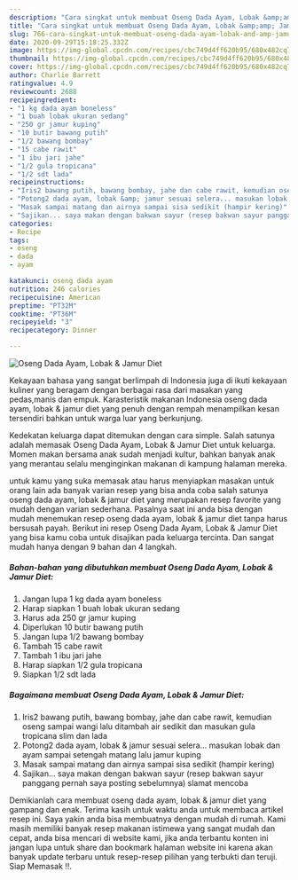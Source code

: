 ```yaml
---
description: "Cara singkat untuk membuat Oseng Dada Ayam, Lobak &amp;amp; Jamur Diet teraktual"
title: "Cara singkat untuk membuat Oseng Dada Ayam, Lobak &amp;amp; Jamur Diet teraktual"
slug: 766-cara-singkat-untuk-membuat-oseng-dada-ayam-lobak-and-amp-jamur-diet-teraktual
date: 2020-09-29T15:18:25.332Z
image: https://img-global.cpcdn.com/recipes/cbc749d4ff620b95/680x482cq70/oseng-dada-ayam-lobak-jamur-diet-foto-resep-utama.jpg
thumbnail: https://img-global.cpcdn.com/recipes/cbc749d4ff620b95/680x482cq70/oseng-dada-ayam-lobak-jamur-diet-foto-resep-utama.jpg
cover: https://img-global.cpcdn.com/recipes/cbc749d4ff620b95/680x482cq70/oseng-dada-ayam-lobak-jamur-diet-foto-resep-utama.jpg
author: Charlie Barrett
ratingvalue: 4.9
reviewcount: 2688
recipeingredient:
- "1 kg dada ayam boneless"
- "1 buah lobak ukuran sedang"
- "250 gr jamur kuping"
- "10 butir bawang putih"
- "1/2 bawang bombay"
- "15 cabe rawit"
- "1 ibu jari jahe"
- "1/2 gula tropicana"
- "1/2 sdt lada"
recipeinstructions:
- "Iris2 bawang putih, bawang bombay, jahe dan cabe rawit, kemudian oseng sampai wangi lalu ditambah air sedikit dan masukan gula tropicana slim dan lada"
- "Potong2 dada ayam, lobak &amp; jamur sesuai selera... masukan lobak dan ayam sampai setengah matang lalu jamur kuping"
- "Masak sampai matang dan airnya sampai sisa sedikit (hampir kering)"
- "Sajikan... saya makan dengan bakwan sayur (resep bakwan sayur panggang pernah saya posting sebelumnya) slamat mencoba"
categories:
- Recipe
tags:
- oseng
- dada
- ayam

katakunci: oseng dada ayam 
nutrition: 246 calories
recipecuisine: American
preptime: "PT32M"
cooktime: "PT36M"
recipeyield: "3"
recipecategory: Dinner

---
```



![Oseng Dada Ayam, Lobak &amp; Jamur Diet](https://img-global.cpcdn.com/recipes/cbc749d4ff620b95/680x482cq70/oseng-dada-ayam-lobak-jamur-diet-foto-resep-utama.jpg)

Kekayaan bahasa yang sangat berlimpah di Indonesia juga di ikuti kekayaan kuliner yang beragam dengan berbagai rasa dari masakan yang pedas,manis dan empuk. Karasteristik makanan Indonesia oseng dada ayam, lobak &amp; jamur diet yang penuh dengan rempah menampilkan kesan tersendiri bahkan untuk warga luar yang berkunjung.




Kedekatan keluarga dapat ditemukan dengan cara simple. Salah satunya adalah memasak Oseng Dada Ayam, Lobak &amp; Jamur Diet untuk keluarga. Momen makan bersama anak sudah menjadi kultur, bahkan banyak anak yang merantau selalu menginginkan makanan di kampung halaman mereka.

untuk kamu yang suka memasak atau harus menyiapkan masakan untuk orang lain ada banyak varian resep yang bisa anda coba salah satunya oseng dada ayam, lobak &amp; jamur diet yang merupakan resep favorite yang mudah dengan varian sederhana. Pasalnya saat ini anda bisa dengan mudah menemukan resep oseng dada ayam, lobak &amp; jamur diet tanpa harus bersusah payah.
Berikut ini resep Oseng Dada Ayam, Lobak &amp; Jamur Diet yang bisa kamu coba untuk disajikan pada keluarga tercinta. Dan sangat mudah hanya dengan 9 bahan dan 4 langkah.


<!--inarticleads1-->

##### Bahan-bahan yang dibutuhkan membuat Oseng Dada Ayam, Lobak &amp; Jamur Diet:

1. Jangan lupa 1 kg dada ayam boneless
1. Harap siapkan 1 buah lobak ukuran sedang
1. Harus ada 250 gr jamur kuping
1. Diperlukan 10 butir bawang putih
1. Jangan lupa 1/2 bawang bombay
1. Tambah 15 cabe rawit
1. Tambah 1 ibu jari jahe
1. Harap siapkan 1/2 gula tropicana
1. Siapkan 1/2 sdt lada




<!--inarticleads2-->

##### Bagaimana membuat  Oseng Dada Ayam, Lobak &amp; Jamur Diet:

1. Iris2 bawang putih, bawang bombay, jahe dan cabe rawit, kemudian oseng sampai wangi lalu ditambah air sedikit dan masukan gula tropicana slim dan lada
1. Potong2 dada ayam, lobak &amp; jamur sesuai selera... masukan lobak dan ayam sampai setengah matang lalu jamur kuping
1. Masak sampai matang dan airnya sampai sisa sedikit (hampir kering)
1. Sajikan... saya makan dengan bakwan sayur (resep bakwan sayur panggang pernah saya posting sebelumnya) slamat mencoba




Demikianlah cara membuat oseng dada ayam, lobak &amp; jamur diet yang gampang dan enak. Terima kasih untuk waktu anda untuk membaca artikel resep ini. Saya yakin anda bisa membuatnya dengan mudah di rumah. Kami masih memiliki banyak resep makanan istimewa yang sangat mudah dan cepat, anda bisa mencari di website kami, jika anda terbantu konten ini jangan lupa untuk share dan bookmark halaman website ini karena akan banyak update terbaru untuk resep-resep pilihan yang terbukti dan teruji. Siap Memasak !!. 
